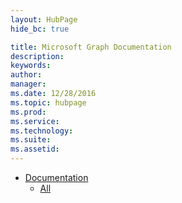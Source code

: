 ```yaml
---
layout: HubPage
hide_bc: true

title: Microsoft Graph Documentation
description:
keywords:
author:
manager:
ms.date: 12/28/2016
ms.topic: hubpage
ms.prod:
ms.service:
ms.technology:
ms.suite:
ms.assetid:
---
```


<div class="container">
    <ul class="pivots">
        <li>
            <a href="#services">Documentation</a>
            <ul id="services">
              <li>
                  <a href="#all">All</a>
                  <!-- <ul id="all" class="directory">
                      <li>
                          <div class="group">
                              <h3>Overview</h3>
                              <ul>
                                  <li>
                                      <a href="https://graph.microsoft.io/en-us/docs/overview/overview">
                                          <img src="media/index/virtualmachine.svg" alt="">
                                          <p>MicroSoft Graph Overview</p>
                                      </a>
                                  </li>
                                  <li>
                                      <a href="https://graph.microsoft.io/en-us/graph-explorer">
                                          <img src="media/index/virtualmachine.svg" alt="">
                                          <p>Graph explorer</p>
                                      </a>
                                  </li>
                                </ul>
                                <h3>Basics</h3>
                                <ul>
                                  <li>
                                      <a href="https://graph.microsoft.io/en-us/docs/overview/overview">
                                          <img src="media/index/virtualmachine.svg" alt="">
                                          <p>Authentication</p>
                                      </a>
                                  </li>
                                  <li>
                                      <a href="https://graph.microsoft.io/en-us/docs/overview/overview">
                                          <img src="media/index/virtualmachine.svg" alt="">
                                          <p>Paging</p>
                                      </a>
                                  </li>
                                </ul>
                              </div>
                            </li>


                          </ul> -->
                        </li>
                        <li>
                          <a data-default="true" href="#overview">Overview</a>
                          <ul id="overview" class="cardsA">
                              <li>
                                  <a href="https://graph.microsoft.io/en-us/docs/overview/overview">
                                      <div class="cardSize">
                                          <div class="cardPadding">
                                              <div class="card">
                                                  <div class="cardImageOuter">
                                                      <div class="cardImage">
                                                          <img src="media/index/virtualmachine.svg" alt="">
                                                      </div>
                                                  </div>
                                                  <div class="cardText">
                                                      <h3>Microsoft Graph Overview</h3>
                                                      <p>What the hell are we talking about, anyway?</p>
                                                  </div>
                                              </div>
                                          </div>
                                      </div>
                                  </a>
                              </li>

                            </ul>
                        </li>
                        <li>
                          <a data-default="true" href="#explore">Explore</a>
                          <ul id="explore" class="cardsA">
                              <li>
                                  <a href="https://graph.microsoft.io/en-us/graph-explorer">
                                      <div class="cardSize">
                                          <div class="cardPadding">
                                              <div class="card">
                                                  <div class="cardImageOuter">
                                                      <div class="cardImage">
                                                          <img src="media/index/virtualmachine.svg" alt="">
                                                      </div>
                                                  </div>
                                                  <div class="cardText">
                                                      <h3>Try the Graph Explorer</h3>
                                                      <p>Cause you've got nothing better to do, right?</p>
                                                  </div>
                                              </div>
                                          </div>
                                      </div>
                                  </a>
                              </li>

                            </ul>
                        </li>
        <li>
            <a href="#sdks">SDKs and Tools</a>
            <ul id="sds">
              <li>rails sdk</li>
            </ul>
        </li>
        <li>
            <a href="#samples">Code samples</a>
            <ul id="samples">
              <li>connects</li>
            </ul>
        </li>
    </ul>
  </li>
  </ul>
</div>
